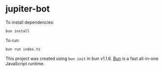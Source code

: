 # jupiter-bot

To install dependencies:

```bash
bun install
```

To run:

```bash
bun run index.ts
```

This project was created using `bun init` in bun v1.1.6. [Bun](https://bun.sh) is a fast all-in-one JavaScript runtime.

